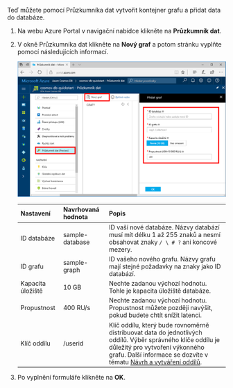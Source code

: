 Teď můžete pomocí Průzkumníka dat vytvořit kontejner grafu a přidat data do databáze. 

1. Na webu Azure Portal v navigační nabídce klikněte na **Průzkumník dat**. 
2. V okně Průzkumníka dat klikněte na **Nový graf** a potom stránku vyplňte pomocí následujících informací.

    ![Průzkumník dat na webu Azure Portal](./media/cosmos-db-create-graph/azure-cosmosdb-data-explorer.png)

    Nastavení|Navrhovaná hodnota|Popis
    ---|---|---
    ID databáze|sample-database|ID vaší nové databáze. Názvy databází musí mít délku 1 až 255 znaků a nesmí obsahovat znaky `/ \ # ?` ani koncové mezery.
    ID grafu|sample-graph|ID vašeho nového grafu. Názvy grafu mají stejné požadavky na znaky jako ID databází.
    Kapacita úložiště| 10 GB|Nechte zadanou výchozí hodnotu. Tohle je kapacita úložiště databáze.
    Propustnost|400 RU/s|Nechte zadanou výchozí hodnotu. Propustnost můžete později navýšit, pokud budete chtít snížit latenci.
    Klíč oddílu|/userid|Klíč oddílu, který bude rovnoměrně distribuovat data do jednotlivých oddílů. Výběr správného klíče oddílu je důležitý pro vytvoření výkonného grafu. Další informace se dozvíte v tématu [Návrh a vytváření oddílů](../articles/cosmos-db/partition-data.md#designing-for-partitioning).

3. Po vyplnění formuláře klikněte na **OK**.